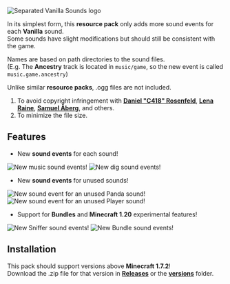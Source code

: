 ![**Separated Vanilla Sounds** logo](https://user-images.githubusercontent.com/58359861/222437920-3f337b21-72bb-45d6-a89d-94209c0bd630.png)  

In its simplest form, this **resource pack** only adds more sound events for each **Vanilla** sound.  
Some sounds have slight modifications but should still be consistent with the game.  

Names are based on path directories to the  sound files.  
(E.g. The **Ancestry** track is located in `music/game`, so the new event is called `music.game.ancestry`)  

Unlike similar **resource packs**, .ogg files are not included.
1. To avoid copyright infringement with [**Daniel "C418" Rosenfeld**](https://twitter.com/C418), [**Lena Raine**](https://twitter.com/kuraine), [**Samuel Åberg**](https://twitter.com/slamp0000), and others.  
2. To minimize the file size.

## Features  

- New **sound events** for each sound!  

![New music **sound events**!](https://user-images.githubusercontent.com/58359861/222438494-5aa7bfcb-34d8-4bc8-835c-0b82e4cabefa.png)
![New dig **sound events**!](https://user-images.githubusercontent.com/58359861/222438485-fd8afdc9-f9bb-487f-bd0a-429c08a82f6b.png)

- New **sound events** for unused sounds!  

![New **sound event** for an unused **Panda** sound!](https://user-images.githubusercontent.com/58359861/222438815-6eb58367-257c-475f-9574-7856e652eb01.png)
![New **sound event** for an unused **Player** sound!](https://user-images.githubusercontent.com/58359861/222438831-4d2c1dab-f7a5-4c19-9640-ab203bce4223.png)

- Support for **Bundles** and **Minecraft 1.20** experimental features!  

![New **Sniffer sound events**!](https://user-images.githubusercontent.com/58359861/222439128-9b1c41e8-364c-4580-8c5d-57b9502ba0f6.png)
![New **Bundle sound events**!](https://user-images.githubusercontent.com/58359861/222439145-474191f8-b4bd-4dad-9ba7-d21d4104905f.png)



## Installation  

This pack should support versions above **Minecraft 1.7.2**!  
Download the .zip file for that version in [**Releases**](https://github.com/Qefped-Qlub/SeparatedVanillaSounds/releases) or the [**versions**](https://github.com/Qefped-Qlub/SeparatedVanillaSounds/tree/main/versions) folder.
